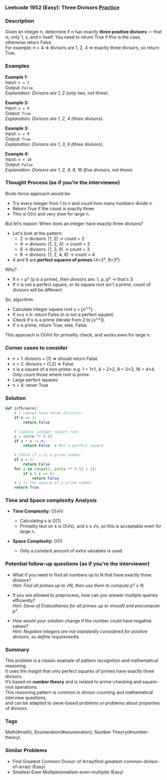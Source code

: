 ### Leetcode 1952 (Easy): Three Divisors [Practice](https://leetcode.com/problems/three-divisors)

### Description  
Given an integer n, determine if n has exactly **three positive divisors** — that is, only 1, x, and n itself. You need to return True if this is the case, otherwise return False.  
For example: n = 4 ⇒ divisors are 1, 2, 4 ⇒ exactly three divisors, so return True.

### Examples  

**Example 1:**  
Input: `n = 2`  
Output: `False`  
*Explanation: Divisors are 1, 2 (only two, not three).*

**Example 2:**  
Input: `n = 4`  
Output: `True`  
*Explanation: Divisors are 1, 2, 4 (three divisors).*

**Example 3:**  
Input: `n = 9`  
Output: `True`  
*Explanation: Divisors are 1, 3, 9 (three divisors).*

**Example 4:**  
Input: `n = 16`  
Output: `False`  
*Explanation: Divisors are 1, 2, 4, 8, 16 (five divisors, not three).*

### Thought Process (as if you’re the interviewee)  
Brute-force approach would be:  
- Try every integer from 1 to n and count how many numbers divide n.  
- Return True if the count is exactly three.  
- This is O(n) and very slow for large n.

But let’s reason: When does an integer have exactly three divisors?  
- Let's look at the pattern:  
  - 2 → divisors: [1, 2]  → count = 2  
  - 4 → divisors: [1, 2, 4] → count = 3  
  - 9 → divisors: [1, 3, 9] → count = 3  
  - 8 → divisors: [1, 2, 4, 8] → count = 4  
- 4 and 9 are **perfect squares of primes** (4=2², 9=3²).

Why?  
- If n = p² (p is a prime), then divisors are: 1, p, p² → that's 3.  
- If n is not a perfect square, or its square root isn't a prime, count of divisors will be different.

So, algorithm:
- Calculate integer square root s = ⌊n¹ᐟ²⌋.
- If s×s ≠ n: return False (n is not a perfect square)
- Check if s is a prime (iterate from 2 to ⌊s¹ᐟ²⌋).
- If s is prime, return True; else, False.

This approach is O(√n) for primality check, and works even for large n.

### Corner cases to consider  
- n = 1: divisors = [1] ⇒ should return False  
- n = 2: divisors = [1,2] ⇒ False  
- n is a square of a non-prime: e.g. 1 = 1×1, 4 = 2×2, 9 = 3×3, 16 = 4×4. Only count those where root is prime.  
- Large perfect squares  
- n < 4: never True

### Solution

```python
def isThree(n):
    # 1 cannot have three divisors
    if n == 1:
        return False
    
    # Compute integer square root
    s = int(n ** 0.5)
    if s * s != n:
        return False  # Not a perfect square
    
    # Check if s is a prime number
    if s < 2:
        return False
    for i in range(2, int(s ** 0.5) + 1):
        if s % i == 0:
            return False
    # n is the square of a prime number
    return True
```

### Time and Space complexity Analysis  

- **Time Complexity:** O(√n)  
  - Calculating s is O(1).  
  - Primality test on s is O(√s), and s ≤ √n, so this is acceptable even for large n.

- **Space Complexity:** O(1)  
  - Only a constant amount of extra variables is used.

### Potential follow-up questions (as if you’re the interviewer)  

- What if you need to find all numbers up to N that have exactly three divisors?  
  *Hint: Find all primes up to √N, then use them to compute p² ≤ N.*

- If you are allowed to preprocess, how can you answer multiple queries efficiently?  
  *Hint: Sieve of Eratosthenes for all primes up to √maxN and precompute p².*

- How would your solution change if the number could have negative values?  
  *Hint: Negative integers are not standardly considered for positive divisors, so define requirements.*

### Summary
This problem is a classic example of pattern recognition and mathematical reasoning.  
It uses the insight that only perfect squares of primes have exactly three divisors.  
It’s based on **number theory** and is related to prime-checking and square-root operations.  
This reasoning pattern is common in divisor-counting and mathematical interview questions,  
and can be adapted to sieve-based problems or problems about properties of divisors.

### Tags
Math(#math), Enumeration(#enumeration), Number Theory(#number-theory)

### Similar Problems
- Find Greatest Common Divisor of Array(find-greatest-common-divisor-of-array) (Easy)
- Smallest Even Multiple(smallest-even-multiple) (Easy)